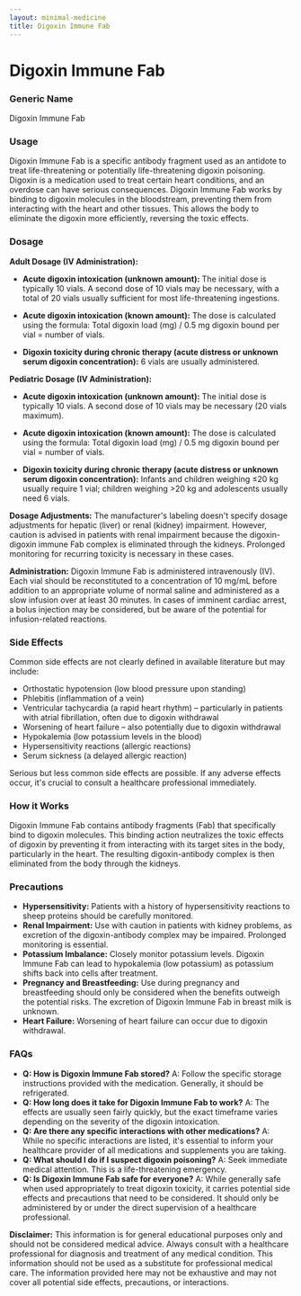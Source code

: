```yaml
---
layout: minimal-medicine
title: Digoxin Immune Fab
---
```


# Digoxin Immune Fab
### Generic Name
Digoxin Immune Fab

### Usage
Digoxin Immune Fab is a specific antibody fragment used as an antidote to treat life-threatening or potentially life-threatening digoxin poisoning.  Digoxin is a medication used to treat certain heart conditions, and an overdose can have serious consequences. Digoxin Immune Fab works by binding to digoxin molecules in the bloodstream, preventing them from interacting with the heart and other tissues. This allows the body to eliminate the digoxin more efficiently, reversing the toxic effects.

### Dosage

**Adult Dosage (IV Administration):**

* **Acute digoxin intoxication (unknown amount):**  The initial dose is typically 10 vials. A second dose of 10 vials may be necessary, with a total of 20 vials usually sufficient for most life-threatening ingestions.

* **Acute digoxin intoxication (known amount):** The dose is calculated using the formula: Total digoxin load (mg) / 0.5 mg digoxin bound per vial = number of vials.

* **Digoxin toxicity during chronic therapy (acute distress or unknown serum digoxin concentration):**  6 vials are usually administered.


**Pediatric Dosage (IV Administration):**

* **Acute digoxin intoxication (unknown amount):**  The initial dose is typically 10 vials.  A second dose of 10 vials may be necessary (20 vials maximum).

* **Acute digoxin intoxication (known amount):** The dose is calculated using the formula: Total digoxin load (mg) / 0.5 mg digoxin bound per vial = number of vials.

* **Digoxin toxicity during chronic therapy (acute distress or unknown serum digoxin concentration):** Infants and children weighing ≤20 kg usually require 1 vial; children weighing >20 kg and adolescents usually need 6 vials.


**Dosage Adjustments:**  The manufacturer's labeling doesn't specify dosage adjustments for hepatic (liver) or renal (kidney) impairment. However, caution is advised in patients with renal impairment because the digoxin-digoxin immune Fab complex is eliminated through the kidneys.  Prolonged monitoring for recurring toxicity is necessary in these cases.

**Administration:** Digoxin Immune Fab is administered intravenously (IV).  Each vial should be reconstituted to a concentration of 10 mg/mL before addition to an appropriate volume of normal saline and administered as a slow infusion over at least 30 minutes.  In cases of imminent cardiac arrest, a bolus injection may be considered, but be aware of the potential for infusion-related reactions.

### Side Effects

Common side effects are not clearly defined in available literature but may include:

* Orthostatic hypotension (low blood pressure upon standing)
* Phlebitis (inflammation of a vein)
* Ventricular tachycardia (a rapid heart rhythm) – particularly in patients with atrial fibrillation, often due to digoxin withdrawal
* Worsening of heart failure – also potentially due to digoxin withdrawal
* Hypokalemia (low potassium levels in the blood)
* Hypersensitivity reactions (allergic reactions)
* Serum sickness (a delayed allergic reaction)


Serious but less common side effects are possible.  If any adverse effects occur, it's crucial to consult a healthcare professional immediately.

### How it Works

Digoxin Immune Fab contains antibody fragments (Fab) that specifically bind to digoxin molecules. This binding action neutralizes the toxic effects of digoxin by preventing it from interacting with its target sites in the body, particularly in the heart. The resulting digoxin-antibody complex is then eliminated from the body through the kidneys.

### Precautions

* **Hypersensitivity:** Patients with a history of hypersensitivity reactions to sheep proteins should be carefully monitored.
* **Renal Impairment:** Use with caution in patients with kidney problems, as excretion of the digoxin-antibody complex may be impaired.  Prolonged monitoring is essential.
* **Potassium Imbalance:**  Closely monitor potassium levels.  Digoxin Immune Fab can lead to hypokalemia (low potassium) as potassium shifts back into cells after treatment.
* **Pregnancy and Breastfeeding:** Use during pregnancy and breastfeeding should only be considered when the benefits outweigh the potential risks. The excretion of Digoxin Immune Fab in breast milk is unknown.
* **Heart Failure:**  Worsening of heart failure can occur due to digoxin withdrawal.

### FAQs

* **Q: How is Digoxin Immune Fab stored?** A:  Follow the specific storage instructions provided with the medication. Generally, it should be refrigerated.
* **Q: How long does it take for Digoxin Immune Fab to work?** A: The effects are usually seen fairly quickly, but the exact timeframe varies depending on the severity of the digoxin intoxication.
* **Q: Are there any specific interactions with other medications?** A:  While no specific interactions are listed, it's essential to inform your healthcare provider of all medications and supplements you are taking.
* **Q: What should I do if I suspect digoxin poisoning?** A: Seek immediate medical attention.  This is a life-threatening emergency.
* **Q: Is Digoxin Immune Fab safe for everyone?** A: While generally safe when used appropriately to treat digoxin toxicity, it carries potential side effects and precautions that need to be considered.  It should only be administered by or under the direct supervision of a healthcare professional.


**Disclaimer:** This information is for general educational purposes only and should not be considered medical advice. Always consult with a healthcare professional for diagnosis and treatment of any medical condition.  This information should not be used as a substitute for professional medical care.  The information provided here may not be exhaustive and may not cover all potential side effects, precautions, or interactions.
